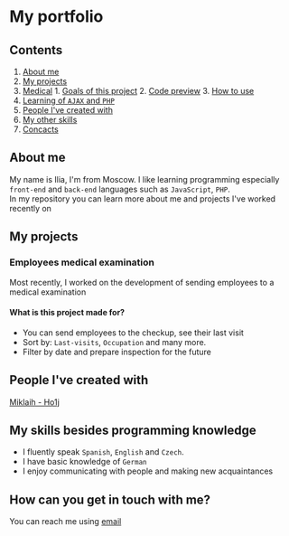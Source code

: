 # My portfolio
## Contents
1. [About me](#about-me)
2. [My projects](#my-projects)
  1. [Medical](#medical)
    1. [Goals of this project]()
    2. [Code preview]()
    3. [How to use]()
  2. [Learning of `AJAX` and `PHP`]()
3. [People I've created with]()
4. [My other skills]()
5. [Concacts]()
<a href="about-me"></a>
## About me
My name is Ilia, I'm from Moscow. I like learning programming especially `front-end` and `back-end` languages such as `JavaScript`, `PHP`. 
<br> In my repository you can learn more about me and projects I've worked recently on
<a href="my-projects"></a>
## My projects
<a href="medical"></a>
### Employees medical examination
Most recently, I worked on the development of sending employees to a medical examination
#### What is this project made for?
- You can send employees to the checkup, see their last visit
- Sort by: `Last-visits`, `Occupation` and many more.
- Filter by date and prepare inspection for the future
####
## People I've created with
[Miklaih - Ho1j](https://github.com/Ho1j)
## My skills besides programming knowledge
- I fluently speak `Spanish`, `English` and `Czech`. 
- I have basic knowledge of `German`
- I enjoy communicating with people and making new acquaintances
## How can you get in touch with me?
You can reach me using [email](mailto:iliapnmrvv@gmail.com)
